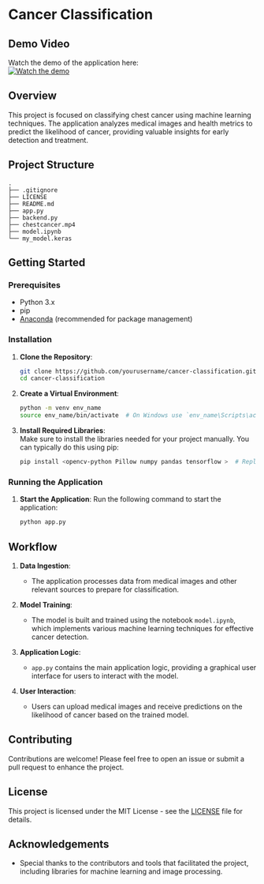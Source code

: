 # Cancer Classification

## Demo Video

Watch the demo of the application here:  
[![Watch the demo](https://img.youtube.com/vi/zWCBfZ_UIxI/0.jpg)](https://youtu.be/zWCBfZ_UIxI)

## Overview

This project is focused on classifying chest cancer using machine learning techniques. The application analyzes medical images and health metrics to predict the likelihood of cancer, providing valuable insights for early detection and treatment.

## Project Structure

```
.
├── .gitignore
├── LICENSE
├── README.md
├── app.py
├── backend.py
├── chestcancer.mp4
├── model.ipynb
└── my_model.keras
```

## Getting Started

### Prerequisites

- Python 3.x
- pip
- [Anaconda](https://www.anaconda.com/products/distribution) (recommended for package management)

### Installation

1. **Clone the Repository**:
   ```bash
   git clone https://github.com/yourusername/cancer-classification.git
   cd cancer-classification
   ```

2. **Create a Virtual Environment**:
   ```bash
   python -m venv env_name
   source env_name/bin/activate  # On Windows use `env_name\Scripts\activate`
   ```

3. **Install Required Libraries**:  
   Make sure to install the libraries needed for your project manually. You can typically do this using pip:
   ```bash
   pip install <opencv-python Pillow numpy pandas tensorflow >  # Replace <library_name> with the actual libraries you need
   ```

### Running the Application

1. **Start the Application**:
   Run the following command to start the application:
   ```bash
   python app.py
   ```

## Workflow

1. **Data Ingestion**:
   - The application processes data from medical images and other relevant sources to prepare for classification.

2. **Model Training**:
   - The model is built and trained using the notebook `model.ipynb`, which implements various machine learning techniques for effective cancer detection.

3. **Application Logic**:
   - `app.py` contains the main application logic, providing a graphical user interface for users to interact with the model.

4. **User Interaction**:
   - Users can upload medical images and receive predictions on the likelihood of cancer based on the trained model.

## Contributing

Contributions are welcome! Please feel free to open an issue or submit a pull request to enhance the project.

## License

This project is licensed under the MIT License - see the [LICENSE](LICENSE) file for details.

## Acknowledgements

- Special thanks to the contributors and tools that facilitated the project, including libraries for machine learning and image processing.
